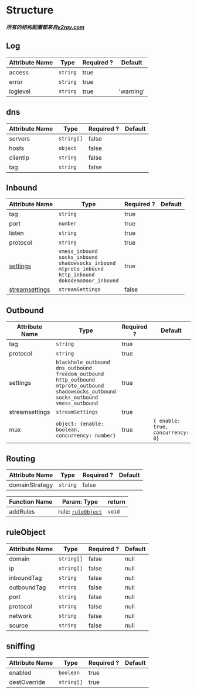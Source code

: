 # Structure

***所有的结构配置都来自[v2ray.com](https://v2ray.com)***

## Log

| Attribute Name | Type     | Required ? | Default   |
| -------------- | -------- | ---------- | --------- |
| access         | `string` | true       |           |
| error          | `string` | true       |           |
| loglevel       | `string` | true       | 'warning' |

## dns

| Attribute Name | Type       | Required ? | Default |
| -------------- | ---------- | ---------- | ------- |
| servers        | `string[]` | false      |         |
| hosts          | `object`   | false      |         |
| clientIp       | `string`   | false      |         |
| tag            | `string`   | false      |         |

## Inbound

| Attribute Name                        | Type                                                         | Required ? | Default |
| ------------------------------------- | ------------------------------------------------------------ | ---------- | ------- |
| tag                                   | `string`                                                     | true       |         |
| port                                  | `number`                                                     | true       |         |
| listen                                | `string`                                                     | true       |         |
| protocol                              | `string`                                                     | true       |         |
| [settings](./Settings.md)             | `vmess_inbound`<br />`socks_inbound`<br />`shadowsocks_inbound`<br />`mtproto_inbound`<br />`http_inbound`<br />`dokodemoDoor_inbound` | true       |         |
| [streamsettings](./StreamSettings.md) | `streamSettings`                                             | false      |         |

## Outbound

| Attribute Name | Type                                                         | Required ? | Default                           |
| -------------- | ------------------------------------------------------------ | ---------- | --------------------------------- |
| tag            | `string`                                                     | true       |                                   |
| protocol       | `string`                                                     | true       |                                   |
| settings       | `blackhole_outbound`<br />`dns_outbound`<br />`freedom_outbound`<br />`http_outbound`<br />`mtproto_outbound`<br />`shadowsocks_outbound`<br />`socks_outbound`<br />`vmess_outbound` | true       |                                   |
| streamsettings | `streamSettings`                                             | true       |                                   |
| mux            | `object: {enable: boolean, concurrency: number}`             | true       | `{ enable: true, concurrency: 0}` |

## Routing

| Attribute Name | Type     | Required ? | Default |
| -------------- | -------- | ---------- | ------- |
| domainStrategy | `string` | false      |         |

| Function Name | Param: Type                       | return |
| ------------- | --------------------------------- | ------ |
| addRules      | rule: [`ruleObject`](#ruleObject) | `void` |

## ruleObject

| Attribute Name | Type       | Required ? | Default |
| -------------- | ---------- | ---------- | ------- |
| domain         | `string[]` | false      | null    |
| ip             | `string[]` | false      | null    |
| inboundTag     | `string`   | false      | null    |
| outboundTag    | `string`   | false      | null    |
| port           | `string`   | false      | null    |
| protocol       | `string`   | false      | null    |
| network        | `string`   | false      | null    |
| source         | `string`   | false      | null    |

## sniffing

| Attribute Name | Type       | Required ? | Default |
| -------------- | ---------- | ---------- | ------- |
| enabled        | `boolean`  | true       |         |
| destOverride   | `string[]` | true       |         |
